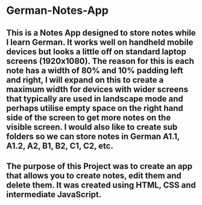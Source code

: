 # German-Notes-App
## This is a Notes App designed to store notes while I learn German. It works well on handheld mobile devices but looks a little off on standard laptop screens (1920x1080). The reason for this is each note has a width of 80% and 10% padding left and right, I will expand on this to create a maximum width for devices with wider screens that typically are used in landscape mode and perhaps utilise empty space on the right hand side of the screen to get more notes on the visible screen. I would also like to create sub folders so we can store notes in German A1.1, A1.2, A2, B1, B2, C1, C2, etc.
## The purpose of this Project was to create an app that allows you to create notes, edit them and delete them. It was created using HTML, CSS and intermediate JavaScript.
